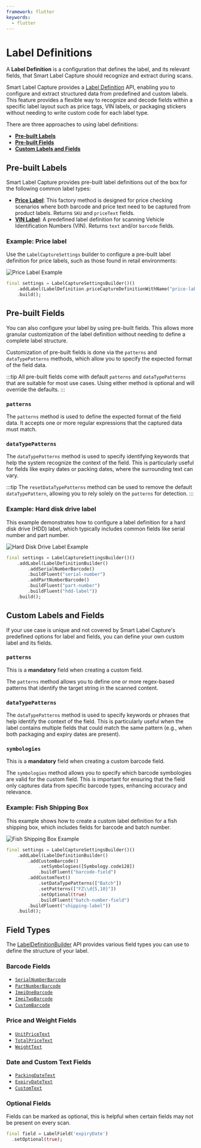 ```yaml
---
framework: flutter
keywords:
  - flutter
---
```


# Label Definitions

A **Label Definition** is a configuration that defines the label, and its relevant fields, that Smart Label Capture should recognize and extract during scans.

Smart Label Capture provides a [Label Definition](https://docs.scandit.com/data-capture-sdk/flutter/label-capture/api/label-definition.html#label-definition) API, enabling you to configure and extract structured data from predefined and custom labels. This feature provides a flexible way to recognize and decode fields within a specific label layout such as price tags, VIN labels, or packaging stickers without needing to write custom code for each label type.

There are three approaches to using label definitions:

- [**Pre-built Labels**](#pre-built-labels)
- [**Pre-built Fields**](#pre-built-fields)
- [**Custom Labels and Fields**](#custom-labels-and-fields)

## Pre-built Labels

Smart Label Capture provides pre-built label definitions out of the box for the following common label types:

- [**Price Label**](https://docs.scandit.com/data-capture-sdk/flutter/label-capture/api/label-definition.html#method-scandit.datacapture.label.LabelDefinition.PriceCaptureDefinitionWithName): This factory method is designed for price checking scenarios where both barcode and price text need to be captured from product labels. Returns `SKU` and `priceText` fields.
- [**VIN Label**](https://docs.scandit.com/data-capture-sdk/flutter/label-capture/api/label-definition.html#method-scandit.datacapture.label.LabelDefinition.VinLabelDefinitionWithName): A predefined label definition for scanning Vehicle Identification Numbers (VIN). Returns `text` and/or `barcode` fields.

### Example: Price label

Use the `LabelCaptureSettings` builder to configure a pre-built label definition for price labels, such as those found in retail environments:

![Price Label Example](/img/slc/price-label.png)

```dart
final settings = LabelCaptureSettingsBuilder()()
    .addLabel(LabelDefinition.priceCaptureDefinitionWithName("price-label"))
    .build();
```

## Pre-built Fields

You can also configure your label by using pre-built fields. This allows more granular customization of the label definition without needing to define a complete label structure.

Customization of pre-built fields is done via the `patterns` and `dataTypePatterns` methods, which allow you to specify the expected format of the field data.

:::tip
All pre-built fields come with default `patterns` and `dataTypePatterns` that are suitable for most use cases. Using either method is optional and will override the defaults.
:::

### `patterns`

The `patterns` method is used to define the expected format of the field data. It accepts one or more regular expressions that the captured data must match.

### `dataTypePatterns`

The `dataTypePatterns` method is used to specify identifying keywords that help the system recognize the context of the field. This is particularly useful for fields like expiry dates or packing dates, where the surrounding text can vary.

:::tip
The `resetDataTypePatterns` method can be used to remove the default `dataTypePattern`, allowing you to rely solely on the `patterns` for detection.
:::

### Example: Hard disk drive label

This example demonstrates how to configure a label definition for a hard disk drive (HDD) label, which typically includes common fields like serial number and part number.

![Hard Disk Drive Label Example](/img/slc/hdd-label.png)

```dart
final settings = LabelCaptureSettingsBuilder()()
    .addLabel(LabelDefinitionBuilder()
        .addSerialNumberBarcode()
        .buildFluent("serial-number")
        .addPartNumberBarcode()
        .buildFluent("part-number")
        .buildFluent("hdd-label"))
    .build();
```

## Custom Labels and Fields

If your use case is unique and not covered by Smart Label Capture's predefined options for label and fields, you can define your own custom label and its fields.

### `patterns`

This is a **mandatory** field when creating a custom field.

The `patterns` method allows you to define one or more regex-based patterns that identify the target string in the scanned content.

### `dataTypePatterns`

The `dataTypePatterns` method is used to specify keywords or phrases that help identify the context of the field. This is particularly useful when the label contains multiple fields that could match the same pattern (e.g., when both packaging and expiry dates are present).

### `symbologies`

This is a **mandatory** field when creating a custom barcode field.

The `symbologies` method allows you to specify which barcode symbologies are valid for the custom field. This is important for ensuring that the field only captures data from specific barcode types, enhancing accuracy and relevance.

### Example: Fish Shipping Box

This example shows how to create a custom label definition for a fish shipping box, which includes fields for barcode and batch number.

![Fish Shipping Box Example](/img/slc/fish-shipping-box.png)

```dart
final settings = LabelCaptureSettingsBuilder()()
    .addLabel(LabelDefinitionBuilder()  
        .addCustomBarcode()
            .setSymbologies([Symbology.code128])
            .buildFluent("barcode-field")
        .addCustomText()
            .setDataTypePatterns(["Batch"])
            .setPatterns(["FZ\\d{5,10}"])
            .setOptional(true)
            .buildFluent("batch-number-field")
        .buildFluent("shipping-label"))
    .build();
```

## Field Types

The [LabelDefinitionBuilder](https://docs.scandit.com/data-capture-sdk/flutter/label-capture/api/label-definition-builder.html) API provides various field types you can use to define the structure of your label.

### Barcode Fields

* [`SerialNumberBarcode`](https://docs.scandit.com/data-capture-sdk/flutter/label-capture/api/serial-number-barcode.html#serial-number-barcode)
* [`PartNumberBarcode`](https://docs.scandit.com/data-capture-sdk/flutter/label-capture/api/part-number-barcode.html#part-number-barcode)
* [`ImeiOneBarcode`](https://docs.scandit.com/data-capture-sdk/flutter/label-capture/api/imei-one-barcode.html#imei-one-barcode)
* [`ImeiTwoBarcode`](https://docs.scandit.com/data-capture-sdk/flutter/label-capture/api/imei-two-barcode.html#imei-two-barcode)
* [`CustomBarcode`](https://docs.scandit.com/data-capture-sdk/flutter/label-capture/api/custom-barcode.html#custom-barcode)

### Price and Weight Fields

* [`UnitPriceText`](https://docs.scandit.com/data-capture-sdk/flutter/label-capture/api/unit-price-text.html#unit-price-text)
* [`TotalPriceText`](https://docs.scandit.com/data-capture-sdk/flutter/label-capture/api/total-price-text.html#total-price-text)
* [`WeightText`](https://docs.scandit.com/data-capture-sdk/flutter/label-capture/api/weight-text.html#weight-text)

### Date and Custom Text Fields

* [`PackingDateText`](https://docs.scandit.com/data-capture-sdk/flutter/label-capture/api/packing-date-text.html#packing-date-text)
* [`ExpiryDateText`](https://docs.scandit.com/data-capture-sdk/flutter/label-capture/api/expiry-date-text.html#expiry-date-text)
* [`CustomText`](https://docs.scandit.com/data-capture-sdk/flutter/label-capture/api/custom-text.html#custom-text)

### Optional Fields

Fields can be marked as optional, this is helpful when certain fields may not be present on every scan.

```dart
final field = LabelField('expiryDate')
  .setOptional(true);
```